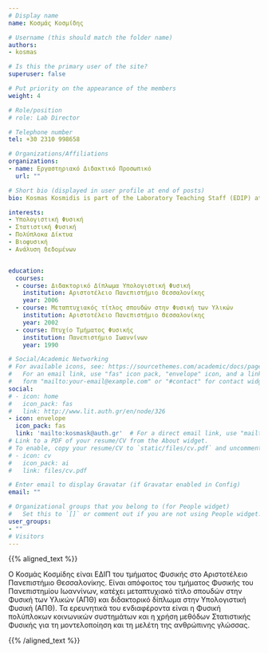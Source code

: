 ```yaml
---
# Display name
name: Κοσμάς Κοσμίδης

# Username (this should match the folder name)
authors:
- kosmas

# Is this the primary user of the site?
superuser: false

# Put priority on the appearance of the members
weight: 4

# Role/position
# role: Lab Director

# Telephone number
tel: +30 2310 998658

# Organizations/Affiliations
organizations:
- name: Εργαστηριακό Διδακτικό Προσωπικό
  url: ""

# Short bio (displayed in user profile at end of posts)
bio: Kosmas Kosmidis is part of the Laboratory Teaching Staff (EDIP) at the Physics Department of the Aristotle University of Thessaloniki. He holds a BSc in Physics from the University of Ioannina, an MSc in Materials Physics (AUTh) and a PhD in Computational Physics (AUTh). His research interests include the Physics of complex social systems and the use of Statistical Physics methods for the modeling and study of human language.

interests:
- Υπολογιστική Φυσική
- Στατιστική Φυσική
- Πολύπλοκα Δίκτυα
- Βιοφυσική
- Ανάλυση δεδομένων


education:
  courses:
  - course: Διδακτορικό Δίπλωμα Υπολογιστική Φυσική
    institution: Αριστοτέλειο Πανεπιστήμιο Θεσσαλονίκης
    year: 2006
  - course: Μεταπτυχιακός τίτλος σπουδών στην Φυσική των Υλικών
    institution: Αριστοτέλειο Πανεπιστήμιο Θεσσαλονίκης
    year: 2002
  - course: Πτυχίο Τμήματος Φυσικής
    institution: Πανεπιστήμιο Ιωαννίνων
    year: 1990

# Social/Academic Networking
# For available icons, see: https://sourcethemes.com/academic/docs/page-builder/#icons
#   For an email link, use "fas" icon pack, "envelope" icon, and a link in the
#   form "mailto:your-email@example.com" or "#contact" for contact widget.
social:
# - icon: home
#   icon_pack: fas
#   link: http://www.lit.auth.gr/en/node/326
- icon: envelope
  icon_pack: fas
  link: 'mailto:kosmask@auth.gr'  # For a direct email link, use "mailto:test@example.org".
# Link to a PDF of your resume/CV from the About widget.
# To enable, copy your resume/CV to `static/files/cv.pdf` and uncomment the lines below.
# - icon: cv
#   icon_pack: ai
#   link: files/cv.pdf

# Enter email to display Gravatar (if Gravatar enabled in Config)
email: ""

# Organizational groups that you belong to (for People widget)
#   Set this to `[]` or comment out if you are not using People widget.
user_groups:
- ""
# Visitors
---
```


{{% aligned_text %}}

Ο Κοσμάς Κοσμίδης είναι ΕΔΙΠ του τμήματος Φυσικής στο Αριστοτέλειο Πανεπιστήμιο Θεσσαλονίκης. Είναι απόφοιτος του τμήματος Φυσικής του Πανεπιστημίου Ιωαννίνων, κατέχει μεταπτυχιακό τίτλο σπουδών στην Φυσική των Υλικών (ΑΠΘ) και διδακτορικό δίπλωμα στην Υπολογιστική Φυσική (ΑΠΘ). Τα ερευνητικά του ενδιαφέροντα είναι η Φυσική πολύπλοκων κοινωνικών συστημάτων και η χρήση μεθόδων Στατιστικής Φυσικής για τη μοντελοποίηση και τη μελέτη της ανθρώπινης γλώσσας.

{{% /aligned_text %}}
